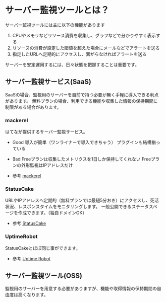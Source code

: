 <!-- TITLE: サーバー監視ツールを使おう -->
<!-- SUBTITLE: サーバー監視ツールを導入して安定運用を目指そう -->

# サーバー監視ツールとは？
サーバー監視ツールには主に以下の機能があります
1. CPUやメモリなどリソース消費を収集し、グラフなどで分かりやすく表示する
2. リソースの消費が設定した閾値を超えた場合にメールなどでアラートを送る
3. 指定したURLへ定期的にアクセスし、繋がらなければアラートを送る

サーバーを安定運用するには、日々状態を把握することは重要です。

## サーバー監視サービス(SaaS)

SaaSの場合、監視用のサーバーを自前で持つ必要が無く手軽に導入できる利点があります。
無料プランの場合、利用できる機能や収集した情報の保持期間に制限がある場合があります。

### mackerel 
はてなが提供するサーバー監視サービス。

* Good
	導入が簡単（ワンライナーで導入できちゃう）
	プラグインも結構揃っている
	
* Bad
	Freeプランは収集したメトリクスを1日しか保持してくれない
	Freeプランの外形監視はIPアドレスだけ
	
* 参考
	[mackerel](https://mackerel.io)
	
### StatusCake
URLやIPアドレスへ定期的（無料プランでは最短5分おき）にアクセスし、死活状況、レスポンスタイムをモニタリングします。
一般公開できるステータスページを作成できます。（独自ドメインOK）

* 参考
  [StatusCake](https://www.statuscake.com/)
	
### UptimeRobot
StatusCakeとほぼ同じ事ができます。

* 参考
	[Uptime Robot](https://uptimerobot.com/)
	
## サーバー監視ツール(OSS)

監視用のサーバーを用意する必要がありますが、機能や取得情報の保持期間の自由度は高くなります。